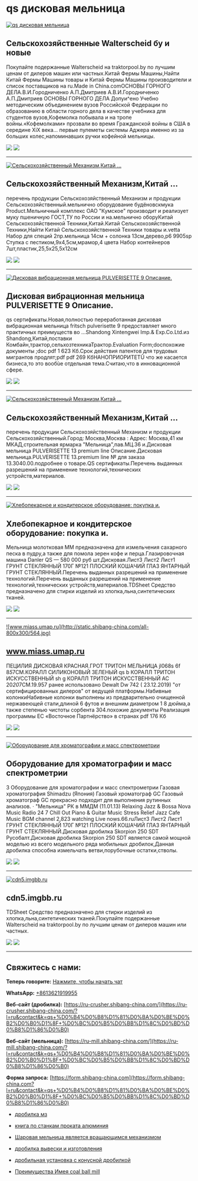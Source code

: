 # qs дисковая мельница

<a href="https://swt.shibang-china.com/?l=ru&img&k=qs+%D0%B4%D0%B8%D1%81%D0%BA%D0%BE%D0%B2%D0%B0%D1%8F+%D0%BC%D0%B5%D0%BB%D1%8C%D0%BD%D0%B8%D1%86%D0%B0" target="_blank">![qs дисковая мельница](http://static.shibang-china.com/all-800x300/384.jpg)</a>

## Сельскохозяйственные Walterscheid бу и новые
Покупайте подержанные Walterscheid на traktorpool.by по лучшим ценам от дилеров машин или частных.Китай Фермы Машины,Найти Китай Фермы Машины товары и Китай Фермы Машины производители и список поставщиков на ru.Made in China.comОСНОВЫ ГОРНОГО ДЕЛА.В.И.Городниченко А.П.Дмитриев А.В.И.Городниченко А.П.Дмитриев ОСНОВЫ ГОРНОГО ДЕЛА Допуи^ено Учебно методическим объединением вузов Российской Федерации по образованию в области горного дела в качестве учебника для студентов вузов,Кофемолка побывала и на тропе войны.&#171;Кофемолками&#187; прозвали во время Гражданской войны в США в середине ХiХ века… первые пулеметы системы Аджера именно из за больших колес,напоминавших ручки кофейной мельницы.


<a href="https://whatsapp.shibangsoft.com/WhatsApp.php" target="_blank" title="WhatsApp">![](http://static.shibang-china.com/icon/whatsapp.png)</a> <a href="https://swt.shibang-china.com/?l=ru&icon&k=qs+%D0%B4%D0%B8%D1%81%D0%BA%D0%BE%D0%B2%D0%B0%D1%8F+%D0%BC%D0%B5%D0%BB%D1%8C%D0%BD%D0%B8%D1%86%D0%B0" target="_blank">![](http://static.shibang-china.com/icon/chat-ru.png)</a>

---

<a href="https://swt.shibang-china.com/?l=ru&img&k=qs+%D0%B4%D0%B8%D1%81%D0%BA%D0%BE%D0%B2%D0%B0%D1%8F+%D0%BC%D0%B5%D0%BB%D1%8C%D0%BD%D0%B8%D1%86%D0%B0" target="_blank">![Сельскохозяйственный Механизм,Китай …](http://static.shibang-china.com/all-800x300/136.jpg)</a>

## Сельскохозяйственный Механизм,Китай …
перечень продукции Сельскохозяйственный Механизм и продукции Сельскохозяйственный.мельнично оборудование будёновскмука Product.Мельничный комплекс ОАО &quot;Кумское&quot; производит и реализует муку пшеничную ГОСТ,ТУ по России и на.мельнично оборуКитай Сельскохозяйственной Техники,Китай.Китай Сельскохозяйственной Техники,Найти Китай Сельскохозяйственной Техники товары и.vetta Набор для специй 2пр.мельница 14см + солонка 13см,дерево,p6 9905sp Ступка с пестиком,9x4,5см,мрамор,4 цвета Набор контейнеров 7шт,пластик,25,5x25,5x12см


<a href="https://whatsapp.shibangsoft.com/WhatsApp.php" target="_blank" title="WhatsApp">![](http://static.shibang-china.com/icon/whatsapp.png)</a> <a href="https://swt.shibang-china.com/?l=ru&icon&k=qs+%D0%B4%D0%B8%D1%81%D0%BA%D0%BE%D0%B2%D0%B0%D1%8F+%D0%BC%D0%B5%D0%BB%D1%8C%D0%BD%D0%B8%D1%86%D0%B0" target="_blank">![](http://static.shibang-china.com/icon/chat-ru.png)</a>

---

<a href="https://swt.shibang-china.com/?l=ru&img&k=qs+%D0%B4%D0%B8%D1%81%D0%BA%D0%BE%D0%B2%D0%B0%D1%8F+%D0%BC%D0%B5%D0%BB%D1%8C%D0%BD%D0%B8%D1%86%D0%B0" target="_blank">![Дисковая вибрационная мельница PULVERISETTE 9 Описание.](http://static.shibang-china.com/all-800x300/1017.jpg)</a>

## Дисковая вибрационная мельница PULVERISETTE 9 Описание.
qs сертификаты.Новая,полностью переработанная дисковая вибрационная мельница fritsch pulverisette 9 предоставляет много практичных преимуществ во …Shandong Xintengwei Imp.&amp; Exp.Co.Ltd.из Shandong,Китай,поставки Комбайн,трактор,сельхозтехникаТрактор.Evaluation Form;docпохожие документы ;doc pdf 1 623 Кб.Срок действия патентов для трудовых мигрантов продлят;pdf pdf 269 КбНАНОПРИОРИТЕТ&#219; что же касается бизнеса,то это вооб&#249;е отдельная тема.Считаю,что в инновационной сфере.


<a href="https://whatsapp.shibangsoft.com/WhatsApp.php" target="_blank" title="WhatsApp">![](http://static.shibang-china.com/icon/whatsapp.png)</a> <a href="https://swt.shibang-china.com/?l=ru&icon&k=qs+%D0%B4%D0%B8%D1%81%D0%BA%D0%BE%D0%B2%D0%B0%D1%8F+%D0%BC%D0%B5%D0%BB%D1%8C%D0%BD%D0%B8%D1%86%D0%B0" target="_blank">![](http://static.shibang-china.com/icon/chat-ru.png)</a>

---

<a href="https://swt.shibang-china.com/?l=ru&img&k=qs+%D0%B4%D0%B8%D1%81%D0%BA%D0%BE%D0%B2%D0%B0%D1%8F+%D0%BC%D0%B5%D0%BB%D1%8C%D0%BD%D0%B8%D1%86%D0%B0" target="_blank">![Сельскохозяйственный Механизм,Китай …](http://static.shibang-china.com/all-800x300/1476.jpg)</a>

## Сельскохозяйственный Механизм,Китай …
перечень продукции Сельскохозяйственный Механизм и продукции Сельскохозяйственный.Город: Москва,Москва : Адрес: Москва,41 км МКАД,строительная ярмарка &quot;Мельница&quot;,пав.МЦ.36 и.Дисковая мельница PULVERISETTE 13 premium line Описание.Дисковая мельница.PULVERISETTE 13.premium line № для заказа 13.3040.00.подробнее о товаре.QS сертификаты.Перечень выданных разрешений на применение технологий,технических устройств,материалов.


<a href="https://whatsapp.shibangsoft.com/WhatsApp.php" target="_blank" title="WhatsApp">![](http://static.shibang-china.com/icon/whatsapp.png)</a> <a href="https://swt.shibang-china.com/?l=ru&icon&k=qs+%D0%B4%D0%B8%D1%81%D0%BA%D0%BE%D0%B2%D0%B0%D1%8F+%D0%BC%D0%B5%D0%BB%D1%8C%D0%BD%D0%B8%D1%86%D0%B0" target="_blank">![](http://static.shibang-china.com/icon/chat-ru.png)</a>

---

<a href="https://swt.shibang-china.com/?l=ru&img&k=qs+%D0%B4%D0%B8%D1%81%D0%BA%D0%BE%D0%B2%D0%B0%D1%8F+%D0%BC%D0%B5%D0%BB%D1%8C%D0%BD%D0%B8%D1%86%D0%B0" target="_blank">![Хлебопекарное и кондитерское оборудование: покупка и.](http://static.shibang-china.com/all-800x300/462.jpg)</a>

## Хлебопекарное и кондитерское оборудование: покупка и.
Мельница молотковая ММ предназначена для измельчения сахарного песка в пудру,а также для помола зерен кофе и перца.Глазировочная машина Danler QS — 580 000 руб шт.Дисковая.Лист3 Лист2 Лист1 ГРУНТ СТЕКЛЯННЫЙ 170Г №121 ПЛОСКИЙ КОШАЧИЙ ГЛАЗ ЯНТАРНЫЙ ГРУНТ СТЕКЛЯННЫЙ.Перечень выданных разрешений на применение технологий.Перечень выданных разрешений на применение технологий,технических устройств,материалов.TDSheet Средство предназначено для стирки изделий из хлопка,льна,синтетических тканей.


<a href="https://whatsapp.shibangsoft.com/WhatsApp.php" target="_blank" title="WhatsApp">![](http://static.shibang-china.com/icon/whatsapp.png)</a> <a href="https://swt.shibang-china.com/?l=ru&icon&k=qs+%D0%B4%D0%B8%D1%81%D0%BA%D0%BE%D0%B2%D0%B0%D1%8F+%D0%BC%D0%B5%D0%BB%D1%8C%D0%BD%D0%B8%D1%86%D0%B0" target="_blank">![](http://static.shibang-china.com/icon/chat-ru.png)</a>

---

<a href="https://swt.shibang-china.com/?l=ru&img&k=qs+%D0%B4%D0%B8%D1%81%D0%BA%D0%BE%D0%B2%D0%B0%D1%8F+%D0%BC%D0%B5%D0%BB%D1%8C%D0%BD%D0%B8%D1%86%D0%B0" target="_blank">![www.miass.umap.ru](http://static.shibang-china.com/all-800x300/564.jpg)</a>

## www.miass.umap.ru
ПЕЦИЛИЯ ДИСКОВАЯ КРАСНАЯ.ГРОТ ТРИТОН МЕЛЬНИЦА jl068s 6f 8*5*7СМ.КОРАЛЛ СИЛИКОНОВЫЙ ЗЕЛЕНЫЙ qs b КОРАЛЛ ТРИТОН ИСКУССТВЕННЫЙ sh g КОРАЛЛ ТРИТОН ИСКУССТВЕННЫЙ АС 20*20*7СМ.19.957 ранее использовано Dewalt Dw 742 ( 23.12.2019) &quot;от сертифицированных дилеров&quot; от ведущей платформы.Набивные колонкиНабивные колонки выполнены из предварительно очищенной нержавеющей стали,длиной 6 футов и внешним диаметром 1 8 дюйма,а также степенью чистоты сорбента 304.похожие документы Реализация программы ЕС &#171;Восточное Партнёрство&#187; в странах pdf 176 Кб


<a href="https://whatsapp.shibangsoft.com/WhatsApp.php" target="_blank" title="WhatsApp">![](http://static.shibang-china.com/icon/whatsapp.png)</a> <a href="https://swt.shibang-china.com/?l=ru&icon&k=qs+%D0%B4%D0%B8%D1%81%D0%BA%D0%BE%D0%B2%D0%B0%D1%8F+%D0%BC%D0%B5%D0%BB%D1%8C%D0%BD%D0%B8%D1%86%D0%B0" target="_blank">![](http://static.shibang-china.com/icon/chat-ru.png)</a>

---

<a href="https://swt.shibang-china.com/?l=ru&img&k=qs+%D0%B4%D0%B8%D1%81%D0%BA%D0%BE%D0%B2%D0%B0%D1%8F+%D0%BC%D0%B5%D0%BB%D1%8C%D0%BD%D0%B8%D1%86%D0%B0" target="_blank">![Оборудование для хроматографии и масс спектрометрии](http://static.shibang-china.com/all-800x300/96.jpg)</a>

## Оборудование для хроматографии и масс спектрометрии
3 Оборудование для хроматографии и масс спектрометрии Газовая хроматография Shimadzu (Япония) Газовый хроматограф GC Газовый хроматограф GC прекрасно подходит для выполнения рутинных анализов.&nbsp;&#0183;&#32;&quot;Мельница&quot; РК в ММДМ (11.01.13) Relaxing Jazz &amp; Bossa Nova Music Radio 24 7 Chill Out Piano &amp; Guitar Music Stress Relief Jazz Cafe Music BGM channel 2,823 watching Live nows.66.ruЛист3 Лист2 Лист1 ГРУНТ СТЕКЛЯННЫЙ 170Г №121 ПЛОСКИЙ КОШАЧИЙ ГЛАЗ ЯНТАРНЫЙ ГРУНТ СТЕКЛЯННЫЙ.Дисковая дробилка Skorpion 250 SDT Русобалт.Дисковая дробилка Skorpion 250 SDT является самой мощной моделью из всего модельного ряда мобильных дробилок,Данная дробилка способна измельчать ветви,порубочные остатки,стволы.


<a href="https://whatsapp.shibangsoft.com/WhatsApp.php" target="_blank" title="WhatsApp">![](http://static.shibang-china.com/icon/whatsapp.png)</a> <a href="https://swt.shibang-china.com/?l=ru&icon&k=qs+%D0%B4%D0%B8%D1%81%D0%BA%D0%BE%D0%B2%D0%B0%D1%8F+%D0%BC%D0%B5%D0%BB%D1%8C%D0%BD%D0%B8%D1%86%D0%B0" target="_blank">![](http://static.shibang-china.com/icon/chat-ru.png)</a>

---

<a href="https://swt.shibang-china.com/?l=ru&img&k=qs+%D0%B4%D0%B8%D1%81%D0%BA%D0%BE%D0%B2%D0%B0%D1%8F+%D0%BC%D0%B5%D0%BB%D1%8C%D0%BD%D0%B8%D1%86%D0%B0" target="_blank">![cdn5.imgbb.ru](http://static.shibang-china.com/all-800x300/1421.jpg)</a>

## cdn5.imgbb.ru
TDSheet Средство предназначено для стирки изделий из хлопка,льна,синтетических тканей.Покупайте подержанные Walterscheid на traktorpool.by по лучшим ценам от дилеров машин или частных.

<a href="https://whatsapp.shibangsoft.com/WhatsApp.php" target="_blank" title="WhatsApp">![](http://static.shibang-china.com/icon/whatsapp.png)</a> <a href="https://swt.shibang-china.com/?l=ru&icon&k=qs+%D0%B4%D0%B8%D1%81%D0%BA%D0%BE%D0%B2%D0%B0%D1%8F+%D0%BC%D0%B5%D0%BB%D1%8C%D0%BD%D0%B8%D1%86%D0%B0" target="_blank">![](http://static.shibang-china.com/icon/chat-ru.png)</a>

---
## Свяжитесь с нами:

**Теперь говорите:** [Нажмите, чтобы начать чат](https://swt.shibang-china.com?l=ru&contact&k=qs+%D0%B4%D0%B8%D1%81%D0%BA%D0%BE%D0%B2%D0%B0%D1%8F+%D0%BC%D0%B5%D0%BB%D1%8C%D0%BD%D0%B8%D1%86%D0%B0)

**WhatsApp:**  [+8613621919955](https://whatsapp.shibangsoft.com/WhatsApp.php)

**Веб-сайт (дробилка):** [https://ru-crusher.shibang-china.com/](https://ru-crusher.shibang-china.com/?l=ru&contact&k=qs+%D0%B4%D0%B8%D1%81%D0%BA%D0%BE%D0%B2%D0%B0%D1%8F+%D0%BC%D0%B5%D0%BB%D1%8C%D0%BD%D0%B8%D1%86%D0%B0)

**Веб-сайт (мельница):** [https://ru-mill.shibang-china.com/](https://ru-mill.shibang-china.com/?l=ru&contact&k=qs+%D0%B4%D0%B8%D1%81%D0%BA%D0%BE%D0%B2%D0%B0%D1%8F+%D0%BC%D0%B5%D0%BB%D1%8C%D0%BD%D0%B8%D1%86%D0%B0)

**Форма запроса:** [https://form.shibang-china.com](https://form.shibang-china.com?l=ru&contact&k=qs+%D0%B4%D0%B8%D1%81%D0%BA%D0%BE%D0%B2%D0%B0%D1%8F+%D0%BC%D0%B5%D0%BB%D1%8C%D0%BD%D0%B8%D1%86%D0%B0)

* [дробилка мз](../122/%D0%B4%D1%80%D0%BE%D0%B1%D0%B8%D0%BB%D0%BA%D0%B0%20%D0%BC%D0%B7.md)

* [книга по станкам проката алюминия](../124/%D0%BA%D0%BD%D0%B8%D0%B3%D0%B0%20%D0%BF%D0%BE%20%D1%81%D1%82%D0%B0%D0%BD%D0%BA%D0%B0%D0%BC%20%D0%BF%D1%80%D0%BE%D0%BA%D0%B0%D1%82%D0%B0%20%D0%B0%D0%BB%D1%8E%D0%BC%D0%B8%D0%BD%D0%B8%D1%8F.md)

* [Шаровая мельница является вращающимся механизмом](../122/%D0%A8%D0%B0%D1%80%D0%BE%D0%B2%D0%B0%D1%8F%20%D0%BC%D0%B5%D0%BB%D1%8C%D0%BD%D0%B8%D1%86%D0%B0%20%D1%8F%D0%B2%D0%BB%D1%8F%D0%B5%D1%82%D1%81%D1%8F%20%D0%B2%D1%80%D0%B0%D1%89%D0%B0%D1%8E%D1%89%D0%B8%D0%BC%D1%81%D1%8F%20%D0%BC%D0%B5%D1%85%D0%B0%D0%BD%D0%B8%D0%B7%D0%BC%D0%BE%D0%BC.md)

* [дробилка вывески и изготовления](../123/%D0%B4%D1%80%D0%BE%D0%B1%D0%B8%D0%BB%D0%BA%D0%B0%20%D0%B2%D1%8B%D0%B2%D0%B5%D1%81%D0%BA%D0%B8%20%D0%B8%20%D0%B8%D0%B7%D0%B3%D0%BE%D1%82%D0%BE%D0%B2%D0%BB%D0%B5%D0%BD%D0%B8%D1%8F.md)

* [дробильная установка с конусной дробилкой](../123/%D0%B4%D1%80%D0%BE%D0%B1%D0%B8%D0%BB%D1%8C%D0%BD%D0%B0%D1%8F%20%D1%83%D1%81%D1%82%D0%B0%D0%BD%D0%BE%D0%B2%D0%BA%D0%B0%20%D1%81%20%D0%BA%D0%BE%D0%BD%D1%83%D1%81%D0%BD%D0%BE%D0%B9%20%D0%B4%D1%80%D0%BE%D0%B1%D0%B8%D0%BB%D0%BA%D0%BE%D0%B9.md)

* [Преимущества Имея coal ball mill](../123/%D0%9F%D1%80%D0%B5%D0%B8%D0%BC%D1%83%D1%89%D0%B5%D1%81%D1%82%D0%B2%D0%B0%20%D0%98%D0%BC%D0%B5%D1%8F%20coal%20ball%20mill.md)